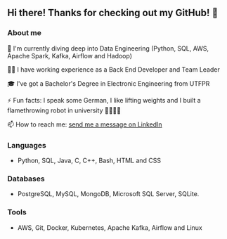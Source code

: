 ## Hi there! Thanks for checking out my GitHub! 👋

<!--
**ericmidt/ericmidt** is a ✨ _special_ ✨ repository because its `README.md` (this file) appears on your GitHub profile.

Here are some ideas to get you started:

- 🔭 I’m currently working on ...
- 🌱 I’m currently learning ...
- 👯 I’m looking to collaborate on ...
- 🤔 I’m looking for help with ...
- 💬 Ask me about ...
- 📫 How to reach me: ...
- 😄 Pronouns: ...
- ⚡ Fun fact: ...
-->
### About me
🔭 I'm currently diving deep into Data Engineering (Python, SQL, AWS, Apache Spark, Kafka, Airflow and Hadoop)

🧑‍💼 I have working experience as a Back End Developer and Team Leader

🎓 I've got a Bachelor's Degree in Electronic Engineering from UTFPR

⚡ Fun facts: I speak some German, I like lifting weights and I built a flamethrowing robot in university 🤖🔥🔥🔥

📫 How to reach me: [send me a message on LinkedIn](https://www.linkedin.com/in/ericmidt/)

### Languages
- Python, SQL, Java, C, C++, Bash, HTML and CSS

### Databases
- PostgreSQL, MySQL, MongoDB, Microsoft SQL Server, SQLite.

### Tools
- AWS, Git, Docker, Kubernetes, Apache Kafka, Airflow and Linux


<!--[![My Skills](https://skillicons.dev/icons?i=py,java,bash,c,cpp,html,css)](https://skillicons.dev)
[![My Skills](https://skillicons.dev/icons?i=aws,docker,kubernetes,flask,git,github,kafka,linux,mongodb,postgres,spring)](https://skillicons.dev)
-->
